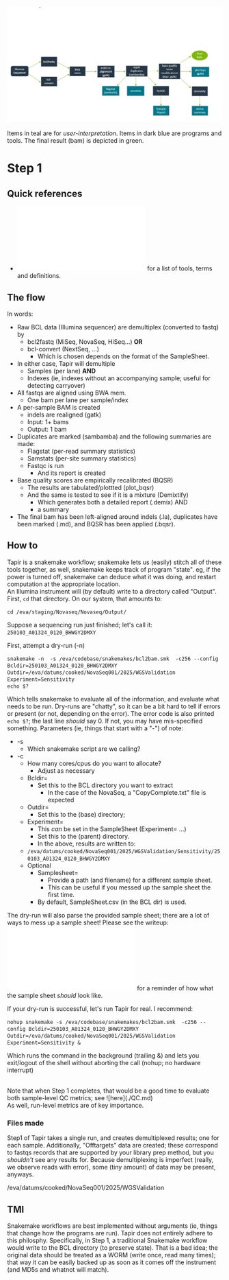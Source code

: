 ![Step1](../images/Stage1.jpg)

Items in teal are for *user-interpretation*. Items in dark blue are programs and tools. The final result (bam) is depicted in green.

# Step 1
## Quick references
-  ![Click here](Glossary.md) for a list of tools, terms and definitions.

## The flow
In words:
-  Raw BCL data (Illumina sequencer) are demultiplex (converted to fastq) by
   -  bcl2fastq (MiSeq, NovaSeq, HiSeq...) **OR**
   -  bcl-convert (NextSeq, ...)
      -  Which is chosen depends on the format of the SampleSheet.
-  In either case, Tapir will demultiple
   -  Samples (per lane) **AND**
   -  Indexes (ie, indexes without an accompanying sample; useful for detecting carryover)
-  All fastqs are aligned using BWA mem.
   - One bam per lane per sample/index
-  A per-sample BAM is created
   -  indels are realigned (gatk)
   -  Input:  1+ bams
   -  Output: 1 bam
-  Duplicates are marked (sambamba) and the following summaries are made:
   -  Flagstat (per-read summary statistics)
   -  Samstats (per-site summary statistics)
   -  Fastqc is run
      -  And its report is created
-  Base quality scores are empirically recalibrated (BQSR)
   -  The results are tabulated/plottted (plot_bqsr)
   -  And the same is tested to see if it is a mixture (Demixtify)
      -  Which generates both a detailed report (.demix) AND
      -  a summary
-  The final bam has been left-aligned around indels (.la), duplicates have been marked (.md), and BQSR has been applied (.bqsr).

## How to
Tapir is a snakemake workflow; snakemake lets us (easily) stitch all of these tools together, as well, snakemake keeps track of program "state". eg, if the power is turned off, snakemake can deduce what it was doing, and restart computation at the appropriate location.
<br>
An Illumina instrument will (by default) write to a directory called "Output". <br>
First, `cd` that directory. On our system, that amounts to:
```
cd /eva/staging/Novaseq/Novaseq/Output/
```
Suppose a sequencing run just finished; let's call it: `250103_A01324_0120_BHWGY2DMXY`

First, attempt a dry-run (-n)
```
snakemake -n  -s /eva/codebase/snakemakes/bcl2bam.smk  -c256 --config Bcldir=250103_A01324_0120_BHWGY2DMXY Outdir=/eva/datums/cooked/NovaSeq001/2025/WGSValidation Experiment=Sensitivity
echo $?
```

Which tells snakemake to evaluate all of the information, and evaluate what needs to be run. Dry-runs are "chatty", so it can be a bit hard to tell if errors or present (or not, depending on the error). The error code is also printed `echo $?`; the last line *should* say 0. If not, you may have mis-specified something.
Parameters (ie, things that start with a "-") of note:
-  \-s
   -  Which snakemake script are we calling?
-  \-c
   -  How many cores/cpus do you want to allocate?
      - Adjust as necessary
   -  Bcldir=
      - Set this to the BCL directory you want to extract
         -  In the case of the NovaSeq, a "CopyComplete.txt" file is expected
   -  Outdir=
      -  Set this to the (base) directory;
   -  Experiment=
         -  This *can* be set in the SampleSheet (Experiment= ...)
         -  Set this to the (parent) directory.
         -  In the above, results are written to:
	 -  `/eva/datums/cooked/NovaSeq001/2025/WGSValidation/Sensitivity/250103_A01324_0120_BHWGY2DMXY`
   - Optional 
      - Samplesheet=
         -  Provide a path (and filename) for a different sample sheet.
	    -  This can be useful if you messed up the sample sheet the first time.
	 -  By default, SampleSheet.csv (in the BCL dir) is used.


The dry-run will also parse the provided sample sheet; there are a lot of ways to mess up a sample sheet! Please see the writeup:
<br>
![here](../examples/sample_sheets/README.md) for a reminder of how what the sample sheet *should* look like.
<br>

If your dry-run is successful, let's run Tapir for real. I recommend:

```
nohup snakemake -s /eva/codebase/snakemakes/bcl2bam.smk  -c256 --config Bcldir=250103_A01324_0120_BHWGY2DMXY Outdir=/eva/datums/cooked/NovaSeq001/2025/WGSValidation Experiment=Sensitivity &
```

Which runs the command in the background (trailing &) and lets you exit/logout of the shell without aborting the call (nohup; no hardware interrupt)

<br>
Note that when Step 1 completes, that would be a good time to evaluate both sample-level QC metrics; see ![here](./QC.md) <br>
As well, run-level metrics are of key importance.

### Files made

Step1 of Tapir takes a single run, and creates demultiplexed results; one for each sample. Additionally, "Offtargets" data are created; these correspond to fastqs records that are supported by your library prep method, but you *shouldn't* see any results for. Because demultiplexing is imperfect (really, we observe reads with error), some (tiny amount) of data may be present, anyways.

/eva/datums/cooked/NovaSeq001/2025/WGSValidation

## TMI
Snakemake workflows are best implemented without arguments (ie, things that change how the programs are run). Tapir does not entirely adhere to this philosphy. Specifically, in Step 1, a traditional Snakemake workflow would write to the BCL directory (to preserve state). That is a bad idea; the original data should be treated as a WORM (write once, read many times); that way it can be easily backed up as soon as it comes off the instrument (and MD5s and whatnot will match).

